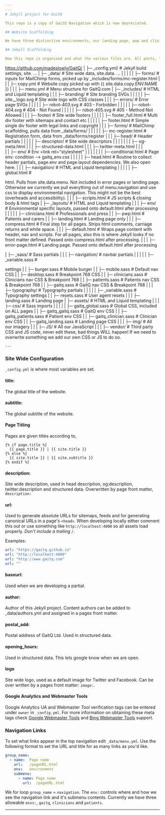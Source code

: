 ```yaml
---
---
# Jekyll project for GaitQ

This repo is a copy of GaitQ Navigation which is now depreciated.

## Website Scaffolding

We have three distinctive environments, our landing page, pwp and clinicians.

## Jekyll Scaffolding

How this repo is organised and what the various files are. All posts, layouts, includes, stylesheets, assets, and whatever else is grouped nicely under the root folder. The compiled Jekyll site outputs to `_site/`, which is never pushed to this repo, see https://www.gaitq.madeslowly.xyz/.

```
https://github.com/madeslowly/GaitQ/
|
├─ _config.yml/                   # Jekyll build settings, site. ...
|
├─ _data/                         # Site wide data, site.data. ...
|  |  |
|  |  ├─ forms/                   # inputs for MailChimp forms, picked up by _includes/forms/mc-register.html
|  |
|  ├─ copy.yml                    # Website copy picked up with {{ site.data.copy.ENV.NAME }}
|  |
|  ├─ menu.yml                    # Menu structure for GaitQ.com
|
├─ _includes/                     # HTML and Liquid templating
|  |
|  ├─ branding/                   # Site branding SVGs
|  |  |
|  |  ├─ site__logo.svg           # Site wide logo with CSS classes
|  |
|  ├─ errors/                     # Error page SVGs
|  |  |
|  |  ├─ robot-403.svg            # 403 - Forbidden
|  |  |
|  |  ├─ robot-404.svg            # 404 - Not Found
|  |  |
|  |  ├─ robot-405.svg            # 405 - Method Not Allowed
|  |
|  ├─ footer/                     # Site wide footers
|  |  |
|  |  ├─ footer_full.html         # Multi div footer with sitemaps and contact etc
|  |  |
|  |  ├─ footer.html              # Simple single div footer with legal links and copyright
|  |
|  ├─ forms/                      # MailChimp scaffolding, pulls data from _data/forms/
|  |  |
|  |  ├─ mc-register.html         # Registration form, data from _data/forms/register
|  |
|  ├─ head/                       # Header partials
|  |  |
|  |  ├─ descriptor/              # Site wide descriptors
|  |  |  |
|  |  |  ├─ og-meta.html
|  |  |  ├─ structured-data.html
|  |  |  ├─ twitter-meta.html
|  |  |    
|  |  ├─ env/                     # Env <link rel="stylesheet"
|  |  |  |
|  |  |  ├─ conditional.html      # Page env: condition --> gaitq_env.css
|  |  |
|  |  ├─ head.html                # Routine to collect header partials, page.env and page.layout dependencies. We also open <body> here.
|  |
|  ├─ navigation/                 # HTML and Liquid templating
|  |  |
|  |  ├─ global.html              # <nav> html. Pulls from site.data.menu.  Not included in error pages or landing page. Otherwise we currently we pull everything out of menu.navigation and use css to display environmental navigation. This might not be the best (overheads and accessibility).
|  |
|  ├─ scripts.html                # JS scripts & closing body & html tags
|
├─ _layouts/                      # HTML and Liquid templating
|  |
|  ├─ env/                        # Environmental specific layouts, passed onto default.html after processing
|  |  |
|  |  ├─ clinicians.html          # Professionals and press
|  |  ├─ pwp.html                 # Patients and carers
|  |  ├─ landing.html             # Landing page only
|  |
|  ├─ compress.html               # Final step for all pages. Strips html comments, carriage returns and white space.
|  |
|  ├─ default.html                # Wraps page content with header, nav and scripts. For all pages, also this is where Jekyll looks if no front matter defined. Passed onto compress.html after processing.
|  |
|  ├─ error-page.html             # Landing page. Passed onto default.html after processing

|
├─ _sass/                         # Sass partials
|  |
|  ├─ navigation/                 # navbar partials
|  |  |
|  |  ├─ _variable.sass           # <nav> settings
|  |  ├─ burger.sass              # Mobile burger
|  |  ├─ mobile.sass              # Default nav CSS
|  |  ├─ desktop.sass             # Breakpoint 768 CSS
|  |  ├─ clinicians.sass          # Clinicians nav CSS & Breakpoint 768
|  |  ├─ patients.sass            # Patients nav CSS & Breakpoint 768
|  |  ├─ gaitq.sass               # GaitQ nav CSS & Breakpoint 768
|  |
|  ├─ typography/                 # Typography partials
|  |  |
|  |  ├─ _variable.sass           # Typography settings
|  |  ├─ resets.sass              # User agent resets
|  |
|  ├─ landing.sass                # Landing page
|
├─ assets/                        # HTML and Liquid templating
|  |
|  ├─ css/                        # Sass imports
|  |  |
|  |  ├─ gaitq_global.sass        # Global CSS, included on ALL pages
|  |  ├─ gaitq_gaitq.sass         # GaitQ env CSS
|  |  ├─ gaitq_patients.sass      # Patient env CSS
|  |  ├─ gaitq_clinician.sass     # Clinician env CSS
|  |  ├─ gaitq_landing.sass       # Landing page CSS
|  |
|  ├─ img/                        # All our imagery
|  |
|  ├─ JS/                         # All our JavaScript
|  |
|  ├─ vendor/                     # Third party CSS and JS code, never edit these, bad things WILL happen! If we need to overwrite something we add our own CSS or JS to do so.
```
---
```


### Site Wide Configuration

`_config.yml` is where most variables are set.

#### title:

The global title of the website.

#### subtitle:

The global subtitle of the website.

#### Page Titling

Pages are given titles according to,

```Liquid
{% if page.title %}
  {{ page.title }} | {{ site.title }}
{% else %}
  {{ site.title }} | {{ site.subtitle }}
{% endif %}
```

#### description:

Site wide description, used in head description, og:description, twitter:description and structured data. Overwritten by page front matter, `description:`

#### url:

Used to generate absolute URLs for sitemaps, feeds and for generating canonical URLs in a page's `<head>`. When developing locally either comment this out or use something like `http://localhost:4000` so all assets load properly. *Don't include a trailing `/`*.

Examples:

```yaml
url: "https://gaitq.github.io"
url: "http://localhost:4000"
url: "http://www.gaitq.com"
url: ""
```

#### baseurl:

Used when we are developing a partial.

#### author:

Author of this Jekyll project. Content authors can be added to _data/authors.yml and assigned in a pages front matter.

#### postal_add:

Postal address of GaitQ Ltd. Used in structured data.

#### opening_hours:

Used in structured data. This lets google know when we are open.

#### logo

Site wide logo, used as a default image for Twitter and Facebook. Can be over written by a pages front matter: `image:`.

#### Google Analytics and Webmaster Tools

Google Analytics UA and Webmaster Tool verification tags can be entered under `owner` in `_config.yml`. For more information on obtaining these meta tags check [Google Webmaster Tools](http://support.google.com/webmasters/bin/answer.py?hl=en&answer=35179) and [Bing Webmaster Tools](https://ssl.bing.com/webmaster/configure/verify/ownership) support.

### Navigation Links

To set what links appear in the top navigation edit `_data/menu.yml`. Use the following format to set the URL and title for as many links as you'd like.

```yaml
group_name:
  - name:  Page name
    url:   /pageURL.html
    env:   environment
    submenu:
      - name: Page name
        url:  /pageURL.html
```

We for loop  `group_name` = `navigation`. The `env:` controls where and how we see the navigation link and it's submenu contents. Currently we have three allowable `envs:`, `gaitq`, `clinicians` and `patients`.

---
